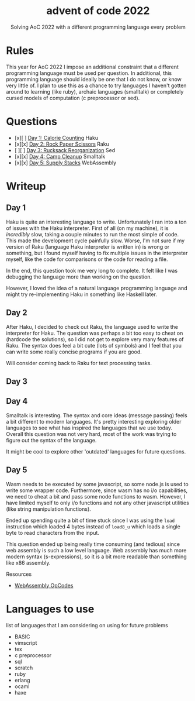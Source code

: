 
<div align="center">

# advent of code 2022

Solving AoC 2022 with a different programming language every problem

</div>

# Rules

This year for AoC 2022 I impose an additional constraint that a different
programming language must be used per question. In additional, this programming
language should ideally be one that I do not know, or know very little of. I
plan to use this as a chance to try languages I haven't gotten around to
learning (like ruby), archaic languages (smalltalk) or completely cursed models
of computation (c preprocessor or sed).

# Questions

- [x][ ] [Day 1: Calorie Counting](https://adventofcode.com/2022/day/1) Haku
- [x][x] [Day 2: Rock Paper Scissors](https://adventofcode.com/2022/day/2) Raku
- [ ][ ] [Day 3: Rucksack Reorganization](https://adventofcode.com/2022/day/3) Sed
- [x][x] [Day 4: Camp Cleanup](https://adventofcode.com/2022/day/4) Smalltalk
- [x][x] [Day 5: Supply Stacks](https://adventofcode.com/2022/day/5) WebAssembly

# Writeup

## Day 1

Haku is quite an interesting language to write. Unfortunately I ran into a ton
of issues with the Haku interpreter. First of all (on my machine), it is
_incredibly_ slow, taking a couple minutes to run the most simple of code. This
made the development cycle painfully slow. Worse, I'm not sure if my version of
Raku (language Haku interpreter is written in) is wrong or something, but I
found myself having to fix multiple issues in the interpreter myself, like the
code for comparisons or the code for reading a file.

In the end, this question took me very long to complete. It felt like I was
debugging the language more than working on the question.

However, I loved the idea of a natural language programming language and might
try re-implementing Haku in something like Haskell later.

## Day 2

After Haku, I decided to check out Raku, the language used to write the
interpreter for Haku. The question was perhaps a bit too easy to cheat on
(hardcode the solutions), so I did not get to explore very many features of
Raku. The syntax does feel a bit cute (lots of symbols) and I feel that you can
write some really concise programs if you are good.

Will consider coming back to Raku for text processing tasks.

## Day 3


## Day 4

Smalltalk is interesting. The syntax and core ideas (message passing) feels a
bit different to modern languages. It's pretty interesting exploring older
languages to see what has inspired the languages that we use today. Overall
this question was not very hard, most of the work was trying to figure out the
syntax of the language.

It might be cool to explore other 'outdated' languages for future questions.

## Day 5

Wasm needs to be executed by some javascript, so some node.js is used to write
some wrapper code. Furthermore, since wasm has no i/o capabilities, we need to
cheat a bit and pass some node functions to wasm. However, I have limited
myself to only i/o functions and not any other javascript utilities (like
string manipulation functions).

Ended up spending quite a bit of time stuck since I was using the
`load` instruction which loaded 4 bytes instead of `load8_u` which
loads a single byte to read characters from the input.

This question ended up being really time consuming (and tedious) since web
assembly is such a low level language. Web assembly has much more modern syntax
(s-expressions), so it is a bit more readable than something like x86 assembly.

Resources
- [WebAssembly OpCodes](https://pengowray.github.io/wasm-ops/)

# Languages to use

list of languages that I am considering on using for future problems
- BASIC
- vimscript
- tex
- c preprocessor
- sql
- scratch
- ruby
- erlang
- ocaml
- haxe
